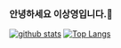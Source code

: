 ### 안녕하세요 이상영입니다.👋

<!--
**s-yeong/s-yeong** is a ✨ _special_ ✨ repository because its `README.md` (this file) appears on your GitHub profile.

Here are some ideas to get you started:

- 🔭 I’m currently working on ...
- 🌱 I’m currently learning ...
- 👯 I’m looking to collaborate on ...
- 🤔 I’m looking for help with ...
- 💬 Ask me about ...
- 📫 How to reach me: ...
- 😄 Pronouns: ...
- ⚡ Fun fact: ...
-->

[![github stats](https://github-readme-stats.vercel.app/api?username=s-yeong&show_icons=true&hide_border=true)](https://github.com/s-yeong)
[![Top Langs](https://github-readme-stats.vercel.app/api/top-langs/?username=s-yeong&layout=compact)](https://github.com/s-yeong)



